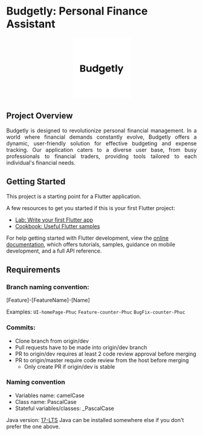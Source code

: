 # Budgetly: Personal Finance Assistant

<p align="center">
  <img src="assets/logo/budgetly-logo.jpg" alt="Logo" width="150"/>
</p>

## Project Overview
<p align="justify">
    Budgetly is designed to revolutionize personal financial management. In a world where financial demands constantly evolve, Budgetly offers a dynamic, user-friendly solution for effective budgeting and expense tracking. Our application caters to a diverse user base, from busy professionals to financial traders, providing tools tailored to each individual's financial needs.
</p>

## Getting Started

This project is a starting point for a Flutter application.

A few resources to get you started if this is your first Flutter project:

- [Lab: Write your first Flutter app](https://docs.flutter.dev/get-started/codelab)
- [Cookbook: Useful Flutter samples](https://docs.flutter.dev/cookbook)

For help getting started with Flutter development, view the
[online documentation](https://docs.flutter.dev/), which offers tutorials,
samples, guidance on mobile development, and a full API reference.

## Requirements

### Branch naming convention: 
[Feature]-[FeatureName]-[Name]

Examples: `UI-homePage-Phuc` `Feature-counter-Phuc` `BugFix-counter-Phuc`

### Commits:
- Clone branch from origin/dev
- Pull requests have to be made into origin/dev branch
- PR to origin/dev requires at least 2 code review approval before merging
- PR to origin/master require code review from the host before merging
    - Only create PR if origin/dev is stable

### Naming convention
- Variables name: camelCase
- Class name: PascalCase
- Stateful variables/classes: _PascalCase

Java version: [17-LTS](https://adoptium.net/temurin/releases/?version=17&os=windows&arch=x64&package=jdk)
Java can be installed somewhere else if you don't prefer the one above.
